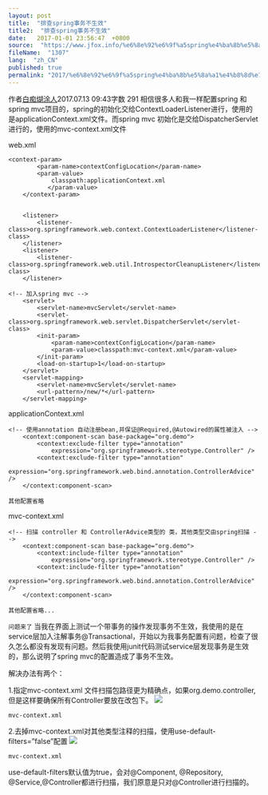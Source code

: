 ```yaml
---
layout: post
title:  "排查spring事务不生效"
title2:  "排查spring事务不生效"
date:   2017-01-01 23:56:47  +0800
source:  "https://www.jfox.info/%e6%8e%92%e6%9f%a5spring%e4%ba%8b%e5%8a%a1%e4%b8%8d%e7%94%9f%e6%95%88.html"
fileName:  "1307"
lang:  "zh_CN"
published: true
permalink: "2017/%e6%8e%92%e6%9f%a5spring%e4%ba%8b%e5%8a%a1%e4%b8%8d%e7%94%9f%e6%95%88.html"
---
```


作者[白痴煳涂人](/u/996e6bfb5344)2017.07.13 09:43字数 291
相信很多人和我一样配置spring 和 spring mvc项目的，spring的初始化交给ContextLoaderListener进行，使用的是applicationContext.xml文件。而spring mvc 初始化是交给DispatcherServlet进行的，使用的mvc-context.xml文件

web.xml

    <context-param>
            <param-name>contextConfigLocation</param-name>
            <param-value>
                classpath:applicationContext.xml
               </param-value>
        </context-param>
    
    
        <listener>
            <listener-class>org.springframework.web.context.ContextLoaderListener</listener-class>
        </listener>
        <listener>
            <listener-class>org.springframework.web.util.IntrospectorCleanupListener</listener-class>
        </listener>
    
    <!-- 加入spring mvc -->
        <servlet>
            <servlet-name>mvcServlet</servlet-name>
            <servlet-class>org.springframework.web.servlet.DispatcherServlet</servlet-class>
            <init-param>
                <param-name>contextConfigLocation</param-name>
                <param-value>classpath:mvc-context.xml</param-value>
            </init-param>
            <load-on-startup>1</load-on-startup>
        </servlet>
        <servlet-mapping>
            <servlet-name>mvcServlet</servlet-name>
            <url-pattern>/new/*</url-pattern>
        </servlet-mapping>

applicationContext.xml

    <!-- 使用annotation 自动注册bean,并保证@Required,@Autowired的属性被注入 -->
        <context:component-scan base-package="org.demo">
            <context:exclude-filter type="annotation"
                expression="org.springframework.stereotype.Controller" />
            <context:exclude-filter type="annotation"
                expression="org.springframework.web.bind.annotation.ControllerAdvice" />
        </context:component-scan>
    
    其他配置省略

mvc-context.xml

    <!-- 扫描 controller 和 ControllerAdvice类型的 类，其他类型交由spring扫描 -->
        <context:component-scan base-package="org.demo">
            <context:include-filter type="annotation"
                expression="org.springframework.stereotype.Controller" />
            <context:include-filter type="annotation"
                expression="org.springframework.web.bind.annotation.ControllerAdvice" />
        </context:component-scan>
    
    其他配置省略...

`问题来了`
当我在界面上测试一个带事务的操作发现事务不生效，我使用的是在service层加入注解事务@Transactional，开始以为我事务配置有问题，检查了很久怎么都没有发现有问题。然后我使用junit代码测试service层发现事务是生效的，那么说明了spring mvc的配置造成了事务不生效。

解决办法有两个：

1.指定mvc-context.xml 文件扫描包路径更为精确点，如果org.demo.controller,但是这样要确保所有Controller要放在改包下。
![](27c9e8b.png) 
  
    mvc-context.xml 
   
  
 
2.去掉mvc-context.xml对其他类型注释的扫描，使用use-default-filters=”false”配置
![](cb84a72.png) 
  
    mvc-context.xml 
   
  
 
use-default-filters默认值为true，会对@Component, @Repository, @Service,@Controller都进行扫描，我们原意是只对@Controller进行扫描的。
